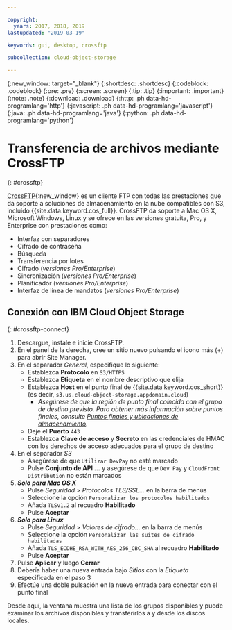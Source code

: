 ```yaml
---

copyright:
  years: 2017, 2018, 2019
lastupdated: "2019-03-19"

keywords: gui, desktop, crossftp

subcollection: cloud-object-storage

---
```

{:new_window: target="_blank"}
{:shortdesc: .shortdesc}
{:codeblock: .codeblock}
{:pre: .pre}
{:screen: .screen}
{:tip: .tip}
{:important: .important}
{:note: .note}
{:download: .download} 
{:http: .ph data-hd-programlang='http'} 
{:javascript: .ph data-hd-programlang='javascript'} 
{:java: .ph data-hd-programlang='java'} 
{:python: .ph data-hd-programlang='python'}


# Transferencia de archivos mediante CrossFTP
{: #crossftp}

[CrossFTP](http://www.crossftp.com/){:new_window} es un cliente FTP con todas las prestaciones que da soporte a soluciones de almacenamiento en la nube compatibles con S3, incluido {{site.data.keyword.cos_full}}. CrossFTP da soporte a Mac OS X, Microsoft Windows, Linux y se ofrece en las versiones gratuita, Pro, y Enterprise con prestaciones como:

* Interfaz con separadores
* Cifrado de contraseña
* Búsqueda
* Transferencia por lotes
* Cifrado (*versiones Pro/Enterprise*)
* Sincronización (*versiones Pro/Enterprise*)
* Planificador (*versiones Pro/Enterprise*)
* Interfaz de línea de mandatos (*versiones Pro/Enterprise*)

## Conexión con IBM Cloud Object Storage
{: #crossftp-connect}

1. Descargue, instale e inicie CrossFTP.
2. En el panel de la derecha, cree un sitio nuevo pulsando el icono más (+) para abrir Site Manager.
3. En el separador *General*, especifique lo siguiente:
    * Establezca **Protocolo** en `S3/HTTPS`
    * Establezca **Etiqueta** en el nombre descriptivo que elija
    * Establezca **Host** en el punto final de {{site.data.keyword.cos_short}} (es decir, `s3.us.cloud-object-storage.appdomain.cloud`)
        * *Asegúrese de que la región de punto final coincida con el grupo de destino previsto. Para obtener más información sobre puntos finales, consulte [Puntos finales y ubicaciones de almacenamiento](/docs/services/cloud-object-storage?topic=cloud-object-storage-endpoints#endpoints).*
    * Deje el **Puerto** `443`
    * Establezca **Clave de acceso** y **Secreto** en las credenciales de HMAC con los derechos de acceso adecuados para el grupo de destino
4. En el separador *S3*
    * Asegúrese de que `Utilizar DevPay` no esté marcado
    * Pulse **Conjunto de API ...** y asegúrese de que `Dev Pay` y `CloudFront Distribution` no están marcados
5. ***Solo para Mac OS X***
    * Pulse *Seguridad > Protocolos TLS/SSL...* en la barra de menús
    * Seleccione la opción `Personalizar los protocolos habilitados`
    * Añada `TLSv1.2` al recuadro **Habilitado**
    * Pulse **Aceptar**
6. ***Solo para Linux***
    * Pulse *Seguridad > Valores de cifrado...* en la barra de menús
    * Seleccione la opción `Personalizar las suites de cifrado habilitadas`
    * Añada `TLS_ECDHE_RSA_WITH_AES_256_CBC_SHA` al recuadro **Habilitado**
    * Pulse **Aceptar**
7. Pulse **Aplicar** y luego **Cerrar**
8. Debería haber una nueva entrada bajo *Sitios* con la *Etiqueta* especificada en el paso 3
9. Efectúe una doble pulsación en la nueva entrada para conectar con el punto final

Desde aquí, la ventana muestra una lista de los grupos disponibles y puede examinar los archivos disponibles y transferirlos a y desde los discos locales.
